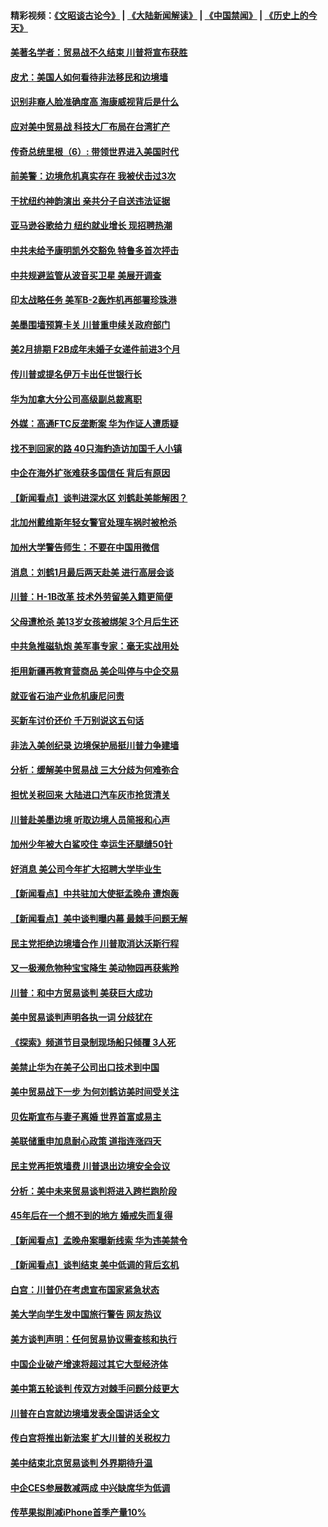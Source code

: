 #### 精彩视频：[《文昭谈古论今》](https://github.com/gfw-breaker/wenzhao/blob/master/README.md?t=01130630) | [《大陆新闻解读》](https://github.com/gfw-breaker/ntdtv-comedy/blob/master/README.md?t=01130630) | [《中国禁闻》](https://github.com/gfw-breaker/ntdtv-news/blob/master/README.md?t=01130630) | [《历史上的今天》](https://github.com/gfw-breaker/today-in-history/blob/master/README.md?t=01130630) 

#### [美著名学者：贸易战不久结束 川普将宣布获胜](../pages/nsc412/n10971697.md?t=01130630) 

#### [皮尤：美国人如何看待非法移民和边境墙](../pages/nsc412/n10971472.md?t=01130630) 

#### [识别非裔人脸准确度高 海康威视背后是什么](../pages/nsc412/n10971226.md?t=01130630) 

#### [应对美中贸易战 科技大厂布局在台湾扩产](../pages/nsc412/n10971277.md?t=01130630) 

#### [传奇总统里根（6）: 带领世界进入美国时代](../pages/nsc412/n10971227.md?t=01130630) 

#### [前美警：边境危机真实存在 我被伏击过3次](../pages/nsc412/n10971325.md?t=01130630) 

#### [干扰纽约神韵演出 亲共分子自送违法证据](../pages/nsc412/n10969757.md?t=01130630) 

#### [亚马逊谷歌给力 纽约就业增长 现招聘热潮](../pages/nsc412/n10971075.md?t=01130630) 

#### [中共未给予康明凯外交豁免 特鲁多首次抨击](../pages/nsc412/n10970976.md?t=01130630) 

#### [中共规避监管从波音买卫星 美展开调查](../pages/nsc412/n10970960.md?t=01130630) 

#### [印太战略任务 美军B-2轰炸机再部署珍珠港](../pages/nsc412/n10970599.md?t=01130630) 

#### [美墨围墙预算卡关 川普重申续关政府部门](../pages/nsc412/n10970534.md?t=01130630) 

#### [美2月排期 F2B成年未婚子女递件前进3个月](../pages/nsc412/n10970207.md?t=01130630) 

#### [传川普或提名伊万卡出任世银行长](../pages/nsc412/n10970106.md?t=01130630) 

#### [华为加拿大分公司高级副总裁离职](../pages/nsc412/n10969911.md?t=01130630) 

#### [外媒：高通FTC反垄断案 华为作证人遭质疑](../pages/nsc412/n10969482.md?t=01130630) 

#### [找不到回家的路 40只海豹造访加国千人小镇](../pages/nsc412/n10969564.md?t=01130630) 

#### [中企在海外扩张难获多国信任 背后有原因](../pages/nsc412/n10969228.md?t=01130630) 

#### [【新闻看点】谈判进深水区 刘鹤赴美能解困？](../pages/nsc412/n10969116.md?t=01130630) 

#### [北加州戴维斯年轻女警官处理车祸时被枪杀](../pages/nsc412/n10969582.md?t=01130630) 

#### [加州大学警告师生：不要在中国用微信](../pages/nsc412/n10969475.md?t=01130630) 

#### [消息：刘鹤1月最后两天赴美 进行高层会谈](../pages/nsc412/n10967146.md?t=01130630) 

#### [川普：H-1B改革 技术外劳留美入籍更简便](../pages/nsc412/n10968990.md?t=01130630) 

#### [父母遭枪杀 美13岁女孩被绑架 3个月后生还](../pages/nsc412/n10968787.md?t=01130630) 

#### [中共急推磁轨炮 美军事专家：毫无实战用处](../pages/nsc412/n10968326.md?t=01130630) 

#### [拒用新疆再教育营商品 美企叫停与中企交易](../pages/nsc412/n10967266.md?t=01130630) 

#### [就亚省石油产业危机康尼问责](../pages/nsc412/n10967310.md?t=01130630) 

#### [买新车讨价还价 千万别说这五句话](../pages/nsc412/n10966559.md?t=01130630) 

#### [非法入美创纪录 边境保护局挺川普力争建墙](../pages/nsc412/n10966872.md?t=01130630) 

#### [分析：缓解美中贸易战 三大分歧为何难弥合](../pages/nsc412/n10966845.md?t=01130630) 

#### [担忧关税回来 大陆进口汽车灰市抢货清关](../pages/nsc412/n10966734.md?t=01130630) 

#### [川普赴美墨边境 听取边境人员简报和心声](../pages/nsc412/n10966781.md?t=01130630) 

#### [加州少年被大白鲨咬住 幸运生还腿缝50针](../pages/nsc412/n10966637.md?t=01130630) 

#### [好消息 美公司今年扩大招聘大学毕业生](../pages/nsc412/n10966671.md?t=01130630) 

#### [【新闻看点】中共驻加大使挺孟晚舟 遭炮轰](../pages/nsc412/n10966495.md?t=01130630) 

#### [【新闻看点】美中谈判曝内幕 最棘手问题无解](../pages/nsc412/n10966115.md?t=01130630) 

#### [民主党拒绝边境墙合作 川普取消达沃斯行程](../pages/nsc412/n10966613.md?t=01130630) 

#### [又一极濒危物种宝宝降生 美动物园再获紫羚](../pages/nsc412/n10966526.md?t=01130630) 

#### [川普：和中方贸易谈判 美获巨大成功](../pages/nsc412/n10966506.md?t=01130630) 

#### [美中贸易谈判声明各执一词 分歧犹在](../pages/nsc412/n10966376.md?t=01130630) 

#### [《探索》频道节目录制现场船只倾覆 3人死](../pages/nsc412/n10966232.md?t=01130630) 

#### [美禁止华为在美子公司出口技术到中国](../pages/nsc412/n10966359.md?t=01130630) 

#### [美中贸易战下一步 为何刘鹤访美时间受关注](../pages/nsc412/n10964471.md?t=01130630) 

#### [贝佐斯宣布与妻子离婚 世界首富或易主](../pages/nsc412/n10964638.md?t=01130630) 

#### [美联储重申加息耐心政策 道指连涨四天](../pages/nsc412/n10964591.md?t=01130630) 

#### [民主党再拒筑墙费 川普退出边境安全会议](../pages/nsc412/n10964507.md?t=01130630) 

#### [分析：美中未来贸易谈判将进入跨栏跑阶段](../pages/nsc412/n10964449.md?t=01130630) 

#### [45年后在一个想不到的地方 婚戒失而复得](../pages/nsc412/n10964454.md?t=01130630) 

#### [【新闻看点】孟晚舟案曝新线索 华为违美禁令](../pages/nsc412/n10964307.md?t=01130630) 

#### [【新闻看点】谈判结束 美中低调的背后玄机](../pages/nsc412/n10964036.md?t=01130630) 

#### [白宫：川普仍在考虑宣布国家紧急状态](../pages/nsc412/n10964312.md?t=01130630) 

#### [美大学向学生发中国旅行警告 网友热议](../pages/nsc412/n10964289.md?t=01130630) 

#### [美方谈判声明：任何贸易协议需查核和执行](../pages/nsc412/n10964102.md?t=01130630) 

#### [中国企业破产增速将超过其它大型经济体](../pages/nsc412/n10964069.md?t=01130630) 

#### [美中第五轮谈判 传双方对棘手问题分歧更大](../pages/nsc412/n10964058.md?t=01130630) 

#### [川普在白宫就边境墙发表全国讲话全文](../pages/nsc412/n10964007.md?t=01130630) 

#### [传白宫将推出新法案 扩大川普的关税权力](../pages/nsc412/n10963994.md?t=01130630) 

#### [美中结束北京贸易谈判 外界期待升温](../pages/nsc412/n10962435.md?t=01130630) 

#### [中企CES参展数减两成 中兴缺席华为低调](../pages/nsc412/n10962287.md?t=01130630) 

#### [传苹果拟削减iPhone首季产量10%](../pages/nsc412/n10963240.md?t=01130630) 

